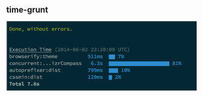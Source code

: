## time-grunt

![Sreenshot of terminal output of time-grunt showing the length tasks took](img/time-grunt.png)
